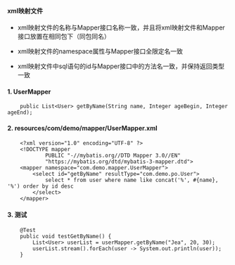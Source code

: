 #### xml映射文件
* xml映射文件的名称与Mapper接口名称一致，并且将xml映射文件和Mapper接口放置在相同包下（同包同名）

* xml映射文件的namespace属性与Mapper接口全限定名一致

* xml映射文件中sql语句的id与Mapper接口中的方法名一致，并保持返回类型一致

#### 1. UserMapper
```
    public List<User> getByName(String name, Integer ageBegin, Integer ageEnd);
```

#### 2. resources/com/demo/mapper/UserMapper.xml
```
    <?xml version="1.0" encoding="UTF-8" ?>
    <!DOCTYPE mapper
            PUBLIC "-//mybatis.org//DTD Mapper 3.0//EN"
            "https://mybatis.org/dtd/mybatis-3-mapper.dtd">
    <mapper namespace="com.demo.mapper.UserMapper">
        <select id="getByName" resultType="com.demo.po.User">
            select * from user where name like concat('%', #{name}, '%') order by id desc
        </select>
    </mapper>
```

#### 3. 测试
```
    @Test
    public void testGetByName() {
        List<User> userList = userMapper.getByName("Jea", 20, 30);
        userList.stream().forEach(user -> System.out.println(user));
    }
```
